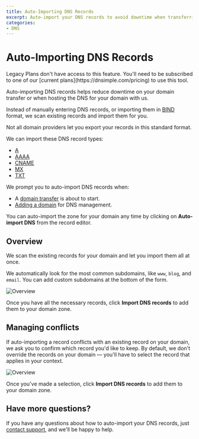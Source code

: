 ```yaml
---
title: Auto-Importing DNS Records
excerpt: Auto-import your DNS records to avoid downtime when transferring or hosting your domain with us. 
categories:
- DNS
---
```


# Auto-Importing DNS Records

<info>
Legacy Plans don't have access to this feature. You'll need to be subscribed to one of our [current plans](https://dnsimple.com/pricing) to use this tool.
</info>

Auto-importing DNS records helps reduce downtime on your domain transfer or when hosting the DNS for your domain with us.

Instead of manually entering DNS records, or importing them in [BIND](https://en.wikipedia.org/wiki/BIND) format, we scan existing records and import them for you.

<note>
Not all domain providers let you export your records in this standard format.
</note>

We can import these DNS record types:

- [A](/articles/a-record/)
- [AAAA](/articles/aaaa-record/)
- [CNAME](/articles/cname-record/)
- [MX](/articles/mx-record/)
- [TXT](/articles/txt-record/)

We prompt you to auto-import DNS records when:

- A [domain transfer](/articles/domain-transfer/) is about to start.
- [Adding a domain](/articles/adding-domain/) for DNS management.

You can auto-import the zone for your domain any time by clicking on **Auto-import DNS** from the record editor.

## Overview

We scan the existing records for your domain and let you import them all at once.

We automatically look for the most common subdomains, like `www`, `blog`, and `email`. You can add custom subdomains at the bottom of the form.

![Overview](/files/auto-import-dns-overview.png)

Once you have all the necessary records, click **Import DNS records** to add them to your domain zone.

## Managing conflicts

If auto-importing a record conflicts with an existing record on your domain, we ask you to confirm which record you'd like to keep. By default, we don't override the records on your domain — you'll have to select the record that applies in your context.

![Overview](/files/auto-import-dns-conflict.png)

Once you've made a selection, click **Import DNS records** to add them to your domain zone.

## Have more questions?

If you have any questions about how to auto-import your DNS records, just [contact support](https://dnsimple.com/feedback), and we'll be happy to help.
